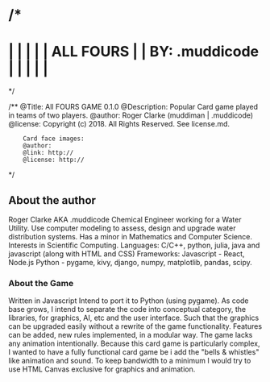 /*
==================================================================
|                                                                |
|                                                                |
|                       ALL FOURS                                |
|                     BY: .muddicode                             |
|                                                                |
|                                                                |
==================================================================
*/

/** 
        @Title: All FOURS GAME 0.1.0
        @Description: Popular Card game played in teams of two players.
        @author: Roger Clarke (muddiman | .muddicode)
        @license: Copyright (c) 2018. All Rights Reserved. See license.md.

        Card face images:
        @author:
        @link: http://
        @license: http://

*/

## About the author

Roger Clarke AKA .muddicode
Chemical Engineer working for a Water Utility.
Use computer modeling to assess, design and upgrade water distribution systems.
Has a minor in Mathematics and Computer Science.
Interests in Scientific Computing.
Languages: C/C++, python, julia, java and javascript (along with HTML and CSS)
Frameworks:
    Javascript - React, Node.js
    Python - pygame, kivy, django, numpy, matplotlib, pandas, scipy.

### About the Game

Written in Javascript
Intend to port it to Python (using pygame). As code base grows, I intend to separate the code into conceptual
category, the libraries, for graphics, AI, etc and the user interface. Such that the graphics can be upgraded easily
without a rewrite of the game functionality. Features can be added, new rules implemented, in a modular way.
The game lacks any animation intentionally. Because this card game is particularly complex, I wanted to have a fully functional card game be i add the "bells & whistles" like animation and sound. To keep
bandwidth to a minimum I would try to use HTML Canvas exclusive for graphics and animation.